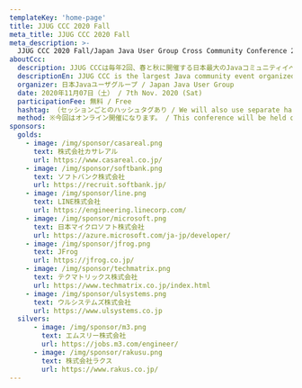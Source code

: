 ```yaml
---
templateKey: 'home-page'
title: JJUG CCC 2020 Fall
meta_title: JJUG CCC 2020 Fall
meta_description: >-
  JJUG CCC 2020 Fall/Japan Java User Group Cross Community Conference 2020 Fall
aboutCcc:
  description: JJUG CCCは毎年2回、春と秋に開催する日本最大のJavaコミュニティイベントです。Java関連の技術や事例に関する良質なセッションが行われ、また異なる分野で活躍するJava技術者が一堂に会する場ともなっています。ぜひご参加ください。
  descriptionEn: JJUG CCC is the largest Java community event organized by Japan Java User Group (JJUG), held twice a year in spring and autumn. It provides great sessions of Java-related technologies and practices, and brings together Java engineers from different disciplines.
  organizer: 日本Javaユーザグループ / Japan Java User Group
  date: 2020年11月07日（土） / 7th Nov. 2020 (Sat)
  participationFee: 無料 / Free
  hashtag: （セッションごとのハッシュタグあり / We will also use separate hashtags for each session）
  method: ※今回はオンライン開催になります。 / This conference will be held online. 
sponsors:
  golds:
    - image: /img/sponsor/casareal.png
      text: 株式会社カサレアル
      url: https://www.casareal.co.jp/
    - image: /img/sponsor/softbank.png
      text: ソフトバンク株式会社
      url: https://recruit.softbank.jp/
    - image: /img/sponsor/line.png
      text: LINE株式会社
      url: https://engineering.linecorp.com/
    - image: /img/sponsor/microsoft.png
      text: 日本マイクロソフト株式会社
      url: https://azure.microsoft.com/ja-jp/developer/
    - image: /img/sponsor/jfrog.png
      text: JFrog
      url: https://jfrog.co.jp/
    - image: /img/sponsor/techmatrix.png
      text: テクマトリックス株式会社
      url: https://www.techmatrix.co.jp/index.html
    - image: /img/sponsor/ulsystems.png
      text: ウルシステムズ株式会社 
      url: https://www.ulsystems.co.jp
  silvers:
      - image: /img/sponsor/m3.png
        text: エムスリー株式会社
        url: https://jobs.m3.com/engineer/
      - image: /img/sponsor/rakusu.png
        text: 株式会社ラクス
        url: https://www.rakus.co.jp/
---
```


